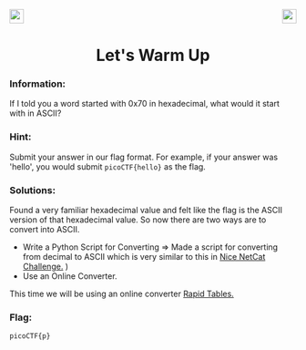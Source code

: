 <img src="https://img.shields.io/badge/Category%3A-General%20Skills-red" height="25"><img src="https://img.shields.io/badge/Points Value%3A%20-50-green[700]" align="right" height="25">

<div align="center">
<h1> Let's Warm Up </h1>
</div>

### Information:
If I told you a word started with 0x70 in hexadecimal, what would it start with in ASCII?

### Hint:
Submit your answer in our flag format. For example, if your answer was 'hello', you would submit ```picoCTF{hello}``` as the flag.

### Solutions:

Found a very familiar hexadecimal value and felt like the flag is the ASCII version of that hexadecimal value. So now there are two ways are to convert into ASCII.

- Write a Python Script for Converting => Made a script for converting from decimal to ASCII which is very similar to this in <a href="https://github.com/hitaarthh/picoCTF-WriteUps/tree/main/Nice%20netcat">Nice NetCat Challenge.</a> )
- Use an Online Converter.

This time we will be using an online converter <a href="https://www.rapidtables.com/convert/number/hex-to-decimal.html">Rapid Tables.</a>

### Flag:
```sh
picoCTF{p}
```